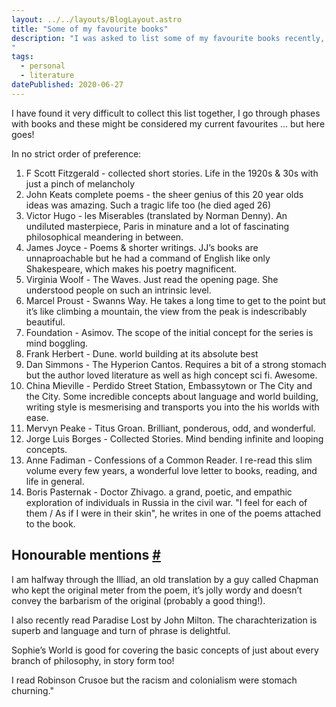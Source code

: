 ```yaml
---
layout: ../../layouts/BlogLayout.astro
title: "Some of my favourite books"
description: "I was asked to list some of my favourite books recently, so I compiled the following list, which is very loose and still might be missing some of my favourites!
"
tags: 
  - personal
  - literature
datePublished: 2020-06-27
---
```

I have found it very difficult to collect this list together, I go through phases with books and these might be considered my current favourites ... but here goes!

In no strict order of preference:

1.  F Scott Fitzgerald - collected short stories. Life in the 1920s & 30s with just a pinch of melancholy
2.  John Keats complete poems - the sheer genius of this 20 year olds ideas was amazing. Such a tragic life too (he died aged 26)
3.  Victor Hugo - les Miserables (translated by Norman Denny). An undiluted masterpiece, Paris in minature and a lot of fascinating philosophical meandering in between.
4.  James Joyce - Poems & shorter writings. JJ’s books are unnaproachable but he had a command of English like only Shakespeare, which makes his poetry magnificent.
5.  Virginia Woolf - The Waves. Just read the opening page. She understood people on such an intrinsic level.
6.  Marcel Proust - Swanns Way. He takes a long time to get to the point but it’s like climbing a mountain, the view from the peak is indescribably beautiful.
7.  Foundation - Asimov. The scope of the initial concept for the series is mind boggling.
8.  Frank Herbert - Dune. world building at its absolute best
9.  Dan Simmons - The Hyperion Cantos. Requires a bit of a strong stomach but the author loved literature as well as high concept sci fi. Awesome.
10.  China Mieville - Perdido Street Station, Embassytown or The City and the City. Some incredible concepts about language and world building, writing style is mesmerising and transports you into the his worlds with ease.
11.  Mervyn Peake - Titus Groan. Brilliant, ponderous, odd, and wonderful.
12.  Jorge Luis Borges - Collected Stories. Mind bending infinite and looping concepts.
13.  Anne Fadiman - Confessions of a Common Reader. I re-read this slim volume every few years, a wonderful love letter to books, reading, and life in general.
14.  Boris Pasternak - Doctor Zhivago. a grand, poetic, and empathic exploration of individuals in Russia in the civil war. "I feel for each of them / As if I were in their skin", he writes in one of the poems attached to the book.

## Honourable mentions [#](https://deliciousreverie.co.uk/posts/favourite-books/#honourable-mentions)

I am halfway through the Illiad, an old translation by a guy called Chapman who kept the original meter from the poem, it’s jolly wordy and doesn’t convey the barbarism of the original (probably a good thing!).

I also recently read Paradise Lost by John Milton. The charachterization is superb and language and turn of phrase is delightful.

Sophie’s World is good for covering the basic concepts of just about every branch of philosophy, in story form too!

I read Robinson Crusoe but the racism and colonialism were stomach churning."